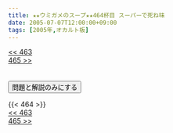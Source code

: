 ```yaml
---
title: ★★ウミガメのスープ★★464杯目 スーパーで死ね味
date: 2005-07-07T12:00:00+09:00
tags: [2005年,オカルト板]
---
```

<div class="th_left"><a href="../463"><< 463</a></div>
<div class="th_right"><a href="../465">465 >></a></div>
<br><br>
<script src="../../js/cupsoup.js"></script>
<form>
<input type="button" value="問題と解説のみにする" onClick="toggleCupsoup()">
</form>
{{< 464 >}}
<div class="th_left"><a href="../463"><< 463</a></div>
<div class="th_right"><a href="../465">465 >></a></div>